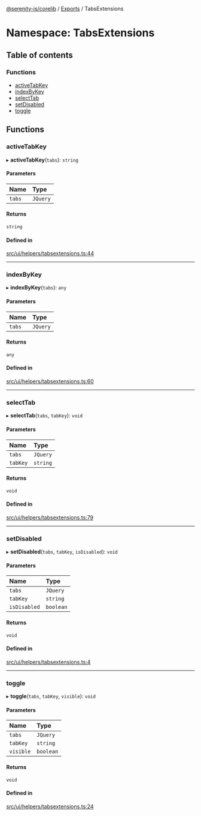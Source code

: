 [@serenity-is/corelib](../README.md) / [Exports](../modules.md) / TabsExtensions

# Namespace: TabsExtensions

## Table of contents

### Functions

- [activeTabKey](TabsExtensions.md#activetabkey)
- [indexByKey](TabsExtensions.md#indexbykey)
- [selectTab](TabsExtensions.md#selecttab)
- [setDisabled](TabsExtensions.md#setdisabled)
- [toggle](TabsExtensions.md#toggle)

## Functions

### activeTabKey

▸ **activeTabKey**(`tabs`): `string`

#### Parameters

| Name | Type |
| :------ | :------ |
| `tabs` | `JQuery` |

#### Returns

`string`

#### Defined in

[src/ui/helpers/tabsextensions.ts:44](https://github.com/serenity-is/serenity/blob/master/packages/corelib/src/ui/helpers/tabsextensions.ts#L44)

___

### indexByKey

▸ **indexByKey**(`tabs`): `any`

#### Parameters

| Name | Type |
| :------ | :------ |
| `tabs` | `JQuery` |

#### Returns

`any`

#### Defined in

[src/ui/helpers/tabsextensions.ts:60](https://github.com/serenity-is/serenity/blob/master/packages/corelib/src/ui/helpers/tabsextensions.ts#L60)

___

### selectTab

▸ **selectTab**(`tabs`, `tabKey`): `void`

#### Parameters

| Name | Type |
| :------ | :------ |
| `tabs` | `JQuery` |
| `tabKey` | `string` |

#### Returns

`void`

#### Defined in

[src/ui/helpers/tabsextensions.ts:79](https://github.com/serenity-is/serenity/blob/master/packages/corelib/src/ui/helpers/tabsextensions.ts#L79)

___

### setDisabled

▸ **setDisabled**(`tabs`, `tabKey`, `isDisabled`): `void`

#### Parameters

| Name | Type |
| :------ | :------ |
| `tabs` | `JQuery` |
| `tabKey` | `string` |
| `isDisabled` | `boolean` |

#### Returns

`void`

#### Defined in

[src/ui/helpers/tabsextensions.ts:4](https://github.com/serenity-is/serenity/blob/master/packages/corelib/src/ui/helpers/tabsextensions.ts#L4)

___

### toggle

▸ **toggle**(`tabs`, `tabKey`, `visible`): `void`

#### Parameters

| Name | Type |
| :------ | :------ |
| `tabs` | `JQuery` |
| `tabKey` | `string` |
| `visible` | `boolean` |

#### Returns

`void`

#### Defined in

[src/ui/helpers/tabsextensions.ts:24](https://github.com/serenity-is/serenity/blob/master/packages/corelib/src/ui/helpers/tabsextensions.ts#L24)
